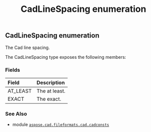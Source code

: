 ﻿---
title: CadLineSpacing enumeration
second_title: Aspose.CAD for Python via .NET API References
description: 
type: docs
weight: 240
url: /aspose.cad.fileformats.cad.cadconsts/cadlinespacing/
is_root: false
---

## CadLineSpacing enumeration

The Cad line spacing.



The CadLineSpacing type exposes the following members:

### Fields
| Field | Description |
| :- | :- |
| AT_LEAST | The at least. |
| EXACT | The exact. |



### See Also
* module [`aspose.cad.fileformats.cad.cadconsts`](..)
